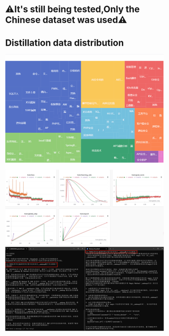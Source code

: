 
# ⚠It's still being tested,Only the Chinese dataset was used⚠ 

# Distillation data distribution
![](https://github.com/Bouquets-ai/StrikeGPT-R1-Zero/blob/main/img/data.gif)
![](https://github.com/Bouquets-ai/StrikeGPT-R1-Zero/blob/main/img/%25E5%25BE%25AE%25E4%25BF%25A1%25E6%2588%25AA%25E5%259B%25BE_20250409152539.png?raw=true)
![](https://github.com/Bouquets-ai/StrikeGPT-R1-Zero/blob/main/img/%25E5%25BE%25AE%25E4%25BF%25A1%25E6%2588%25AA%25E5%259B%25BE_20250409152742.png?raw=true)
